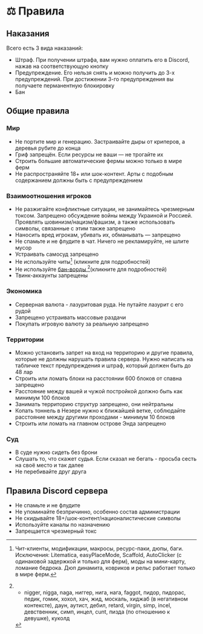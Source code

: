 # ⚖ Правила

## Наказания

Всего есть 3 вида наказаний:

* Штраф. При получении штрафа, вам нужно оплатить его в Discord, нажав на соответствующую кнопку
* Предупреждение. Его нельзя снять и можно получить до 3-х предупреждений. При достижении 3-го предупреждения вы получаете перманентную блокировку
* Бан

## Общие правила

### Мир

* Не портите мир и генерацию. Застраивайте дыры от криперов, а деревья рубите до конца
* Гриф запрещён. Если ресурсы не ваши — не трогайте их
* Строить большие автоматические фермы можно только в мире ферм
* Не распространяйте 18+ или шок-контент. Арты с подобным содержанием должны быть с предупреждением

### Взаимоотношения игроков

* Не разжигайте конфликтные ситуации, не занимайтесь чрезмерным токсом. Запрещено обсуждение войны между Украиной и Россией. Проявлять шовинизм/нацизм/фашизм, а также использовать символы, связанные с этим также запрещено
* Наносить вред игрокам, убивать их, обманывать — запрещено
* Не спамьте и не флудите в чат. Ничего не рекламируйте, не шлите мусор
* Устраивать самосуд запрещено
* Не используйте читы[^1] (кликните для подробностей)
* Не используйте [бан-ворды ](#user-content-fn-2)[^2]\(кликните для подробностей)
* Твинк-аккаунты запрещены

### Экономика

* Серверная валюта - лазуритовая руда. Не путайте лазурит с его рудой
* Запрещено устраивать массовые раздачи
* Покупать игровую валюту за реальную запрещено

### Территории

* Можно установить запрет на вход на территорию и другие правила, которые не должны нарушать правила сервера. Нужно написать на табличке текст предупреждения и штраф, который должен быть до 48 лар
* Строить или ломать блоки на расстоянии 600 блоков от спавна запрещено
* Расстояние между вашей и чужой постройкой должно быть как минимум 100 блоков
* Занимать территорию структур запрещено, они нейтральны
* Копать тоннель в Незере нужно к ближайшей ветке, соблюдайте расстояние между другими проходами - минимум 10 блоков
* Строить или ломать на главном острове Энда запрещено

### Суд

* В суде нужно сидеть без брони
* Слушать то, что скажет судья. Если сказал не бегать - просьба сесть на своё место и так далее
* Не перебивайте друг друга

## Правила Discord сервера

* Не спамьте и не флудите
* Не упоминайте безпричинно, особенно состав администрации
* Не скидывайте 18+/шок-контент/националистические символы
* Используйте каналы по назначению
* Запрещается чрезмерный токс



[^1]: Чит-клиенты, модификации, макросы, ресурс-паки, дюпы, баги. Исключения: Litematica, easyPlaceMode, Scaffold, AutoClicker (с одинаковой задержкой и только для ферм), моды на мини-карту, ломание бедрока. Дюп динамита, ковриков и рельс работает только в мире ферм.

[^2]: * nigger, nigga, naga, ниггер, нига, нага, faggot, пидор, пидорас, педик, гомик, хохол, хач, жид, москаль, хиджаб (в негативном контексте), даун, аутист, дебил, retard, virgin, simp, incel, девственник, cимп, инцел, cunt, пизда (по отношению к девушке), куколд
